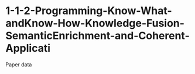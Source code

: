 # 1-1-2-Programming-Know-What-andKnow-How-Knowledge-Fusion-SemanticEnrichment-and-Coherent-Applicati
Paper data
